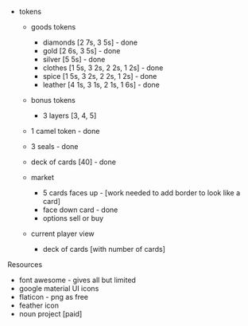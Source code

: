 - tokens

  - goods tokens
    - diamonds [2 7s, 3 5s] - done
    - gold [2 6s, 3 5s] - done
    - silver [5 5s] - done
    - clothes [1 5s, 3 2s, 2 2s, 1 2s] - done
    - spice [1 5s, 3 2s, 2 2s, 1 2s] - done
    - leather [4 1s, 3 1s, 2 1s, 1 6s] - done
  - bonus tokens
    - 3 layers [3, 4, 5]
  - 1 camel token - done
  - 3 seals - done

  - deck of cards [40] - done

  - market

    - 5 cards faces up - [work needed to add border to look like a card]
    - face down card - done
    - options sell or buy

  - current player view
    - deck of cards [with number of cards]

Resources

- font awesome - gives all but limited
- google material UI icons
- flaticon - png as free
- feather icon
- noun project [paid]
